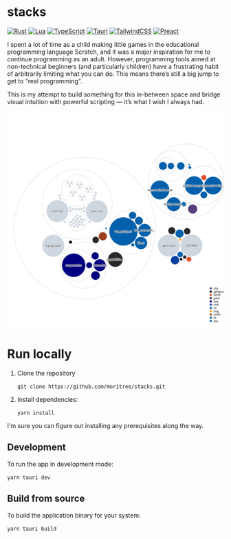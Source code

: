 # stacks

[![Rust](https://img.shields.io/badge/Rust-%23000000.svg?e&logo=rust&logoColor=white)](https://www.rust-lang.org/)
[![Lua](https://img.shields.io/badge/Lua-%232C2D72.svg?logo=lua&logoColor=white)](https://www.lua.org/)
[![TypeScript](https://img.shields.io/badge/TypeScript-3178C6?logo=typescript&logoColor=fff)](https://www.typescriptlang.org/)
[![Tauri](https://img.shields.io/badge/Tauri-24C8D8?logo=tauri&logoColor=fff)](https://v2.tauri.app/)
[![TailwindCSS](https://img.shields.io/badge/Tailwind%20CSS-%2338B2AC.svg?logo=tailwind-css&logoColor=white)](https://tailwindcss.com/)
[![Preact](https://img.shields.io/badge/Preact-673AB8?logo=preact&logoColor=fff)](https://preactjs.com/)

I spent a lot of time as a child making little games in the educational programming language Scratch, and it was a major inspiration for me to continue programming as an adult. However, programming tools aimed at non-technical beginners (and particularly children) have a frustrating habit of arbitrarily limiting what you can do. This means there’s still a big jump to get to “real programming”.

This is my attempt to build something for this in-between space and bridge visual intuition with powerful scripting — it’s what I wish I always had.  

![Visualization of the codebase](./diagram.svg)

# Run locally
1. Clone the repository
   ```
   git clone https://github.com/moritree/stacks.git
   ```
2. Install dependencies:
   ```
   yarn install
   ```

I'm sure you can figure out installing any prerequisites along the way.

## Development
To run the app in development mode:

```
yarn tauri dev
```

## Build from source
To build the application binary for your system:

```
yarn tauri build
```
